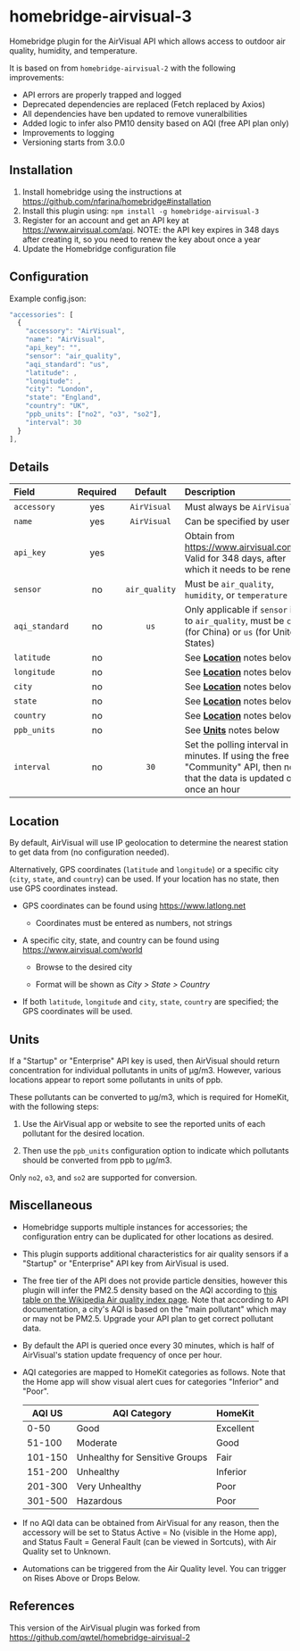 # homebridge-airvisual-3

Homebridge plugin for the AirVisual API which allows access to outdoor air quality, humidity, and temperature.

It is based on from `homebridge-airvisual-2` with the following improvements:

* API errors are properly trapped and logged
* Deprecated dependencies are replaced (Fetch replaced by Axios)
* All dependencies have ben updated to remove vuneralbilities
* Added logic to infer also PM10 density based on AQI (free API plan only)
* Improvements to logging
* Versioning starts from 3.0.0

## Installation

1. Install homebridge using the instructions at https://github.com/nfarina/homebridge#installation
2. Install this plugin using: `npm install -g homebridge-airvisual-3`
3. Register for an account and get an API key at https://www.airvisual.com/api. NOTE: the API key expires in 348 days after creating it, so you need to renew the key about once a year
4. Update the Homebridge configuration file

## Configuration

Example config.json:

```js
"accessories": [
  {
    "accessory": "AirVisual",
    "name": "AirVisual",
    "api_key": "",
    "sensor": "air_quality",
    "aqi_standard": "us",
    "latitude": ,
    "longitude": ,
    "city": "London",
    "state": "England",
    "country": "UK",
    "ppb_units": ["no2", "o3", "so2"],
    "interval": 30
  }
],
```

## Details

Field | Required | Default | Description
:--- | :---: | :---: | :---
`accessory` | yes | `AirVisual` | Must always be `AirVisual`
`name` | yes | `AirVisual` | Can be specified by user
`api_key` | yes | | Obtain from https://www.airvisual.com/api. Valid for 348 days, after which it needs to be renewed.
`sensor` | no | `air_quality` | Must be `air_quality`, `humidity`, or `temperature`
`aqi_standard` | no | `us` | Only applicable if `sensor` is set to `air_quality`, must be `cn` (for China) or `us` (for United States) 
`latitude` | no | | See [**Location**](#location) notes below
`longitude` | no | | See [**Location**](#location) notes below
`city` | no | | See [**Location**](#location) notes below
`state` | no | | See [**Location**](#location) notes below
`country` | no | | See [**Location**](#location) notes below
`ppb_units` | no | | See [**Units**](#units) notes below
`interval` | no | `30` | Set the polling interval in minutes. If using the free "Community" API, then note that the data is updated only once an hour

## Location

By default, AirVisual will use IP geolocation to determine the nearest station to get data from (no configuration needed).

Alternatively, GPS coordinates (`latitude` and `longitude`) or a specific city (`city`, `state`, and `country`) can be used. If your location has no state, then use GPS coordinates instead.

* GPS coordinates can be found using https://www.latlong.net

  * Coordinates must be entered as numbers, not strings

* A specific city, state, and country can be found using https://www.airvisual.com/world

  * Browse to the desired city

  * Format will be shown as *City > State > Country*

* If both `latitude`, `longitude` and `city`, `state`, `country` are specified; the GPS coordinates will be used.

## Units

If a "Startup" or "Enterprise" API key is used, then AirVisual should return concentration for individual pollutants in units of µg/m3. However, various locations appear to report some pollutants in units of ppb.

These pollutants can be converted to µg/m3, which is required for HomeKit, with the following steps:

1. Use the AirVisual app or website to see the reported units of each pollutant for the desired location.

2. Then use the `ppb_units` configuration option to indicate which pollutants should be converted from ppb to µg/m3.

Only `no2`, `o3`, and `so2` are supported for conversion.

## Miscellaneous

* Homebridge supports multiple instances for accessories; the configuration entry can be duplicated for other locations as desired.

* This plugin supports additional characteristics for air quality sensors if a "Startup" or "Enterprise" API key from AirVisual is used.

* The free tier of the API does not provide particle densities, however this plugin will infer the PM2.5 density based on the AQI according to [this table on the Wikipedia Air quality index page](https://en.wikipedia.org/wiki/Air_quality_index#Computing_the_AQI).
  Note that according to API documentation, a city's AQI is based on the "main pollutant" which may or may not be PM2.5. Upgrade your API plan to get correct pollutant data.

* By default the API is queried once every 30 minutes, which is half of AirVisual's station update frequency of once per hour.

* AQI categories are mapped to HomeKit categories as follows. Note that the Home app will show visual alert cues for categories "Inferior" and "Poor".

  AQI US  | AQI Category                   | HomeKit
  --------|--------------------------------|-----------
  0-50    | Good                           | Excellent
  51-100  | Moderate                       | Good
  101-150 | Unhealthy for Sensitive Groups | Fair
  151-200 | Unhealthy                      | Inferior
  201-300 | Very Unhealthy                 | Poor
  301-500 | Hazardous                      | Poor


* If no AQI data can be obtained from AirVisual for any reason, then the accessory will be set to Status Active = No (visible in the Home app), and Status Fault = General Fault (can be viewed in Sortcuts), with Air Quality set to Unknown.

* Automations can be triggered from the Air Quality level. You can trigger on Rises Above or Drops Below.

## References
This version of the AirVisual plugin was forked from https://github.com/qwtel/homebridge-airvisual-2
